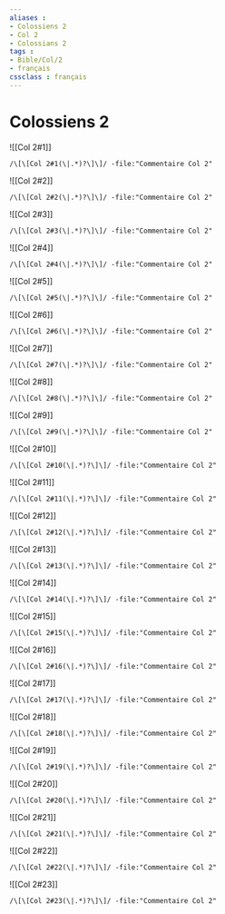 ```yaml
---
aliases : 
- Colossiens 2
- Col 2
- Colossians 2
tags : 
- Bible/Col/2
- français
cssclass : français
---
```


# Colossiens 2

![[Col 2#1]]

```query
/\[\[Col 2#1(\|.*)?\]\]/ -file:"Commentaire Col 2"
```

![[Col 2#2]]

```query
/\[\[Col 2#2(\|.*)?\]\]/ -file:"Commentaire Col 2"
```

![[Col 2#3]]

```query
/\[\[Col 2#3(\|.*)?\]\]/ -file:"Commentaire Col 2"
```

![[Col 2#4]]

```query
/\[\[Col 2#4(\|.*)?\]\]/ -file:"Commentaire Col 2"
```

![[Col 2#5]]

```query
/\[\[Col 2#5(\|.*)?\]\]/ -file:"Commentaire Col 2"
```

![[Col 2#6]]

```query
/\[\[Col 2#6(\|.*)?\]\]/ -file:"Commentaire Col 2"
```

![[Col 2#7]]

```query
/\[\[Col 2#7(\|.*)?\]\]/ -file:"Commentaire Col 2"
```

![[Col 2#8]]

```query
/\[\[Col 2#8(\|.*)?\]\]/ -file:"Commentaire Col 2"
```

![[Col 2#9]]

```query
/\[\[Col 2#9(\|.*)?\]\]/ -file:"Commentaire Col 2"
```

![[Col 2#10]]

```query
/\[\[Col 2#10(\|.*)?\]\]/ -file:"Commentaire Col 2"
```

![[Col 2#11]]

```query
/\[\[Col 2#11(\|.*)?\]\]/ -file:"Commentaire Col 2"
```

![[Col 2#12]]

```query
/\[\[Col 2#12(\|.*)?\]\]/ -file:"Commentaire Col 2"
```

![[Col 2#13]]

```query
/\[\[Col 2#13(\|.*)?\]\]/ -file:"Commentaire Col 2"
```

![[Col 2#14]]

```query
/\[\[Col 2#14(\|.*)?\]\]/ -file:"Commentaire Col 2"
```

![[Col 2#15]]

```query
/\[\[Col 2#15(\|.*)?\]\]/ -file:"Commentaire Col 2"
```

![[Col 2#16]]

```query
/\[\[Col 2#16(\|.*)?\]\]/ -file:"Commentaire Col 2"
```

![[Col 2#17]]

```query
/\[\[Col 2#17(\|.*)?\]\]/ -file:"Commentaire Col 2"
```

![[Col 2#18]]

```query
/\[\[Col 2#18(\|.*)?\]\]/ -file:"Commentaire Col 2"
```

![[Col 2#19]]

```query
/\[\[Col 2#19(\|.*)?\]\]/ -file:"Commentaire Col 2"
```

![[Col 2#20]]

```query
/\[\[Col 2#20(\|.*)?\]\]/ -file:"Commentaire Col 2"
```

![[Col 2#21]]

```query
/\[\[Col 2#21(\|.*)?\]\]/ -file:"Commentaire Col 2"
```

![[Col 2#22]]

```query
/\[\[Col 2#22(\|.*)?\]\]/ -file:"Commentaire Col 2"
```

![[Col 2#23]]

```query
/\[\[Col 2#23(\|.*)?\]\]/ -file:"Commentaire Col 2"
```

